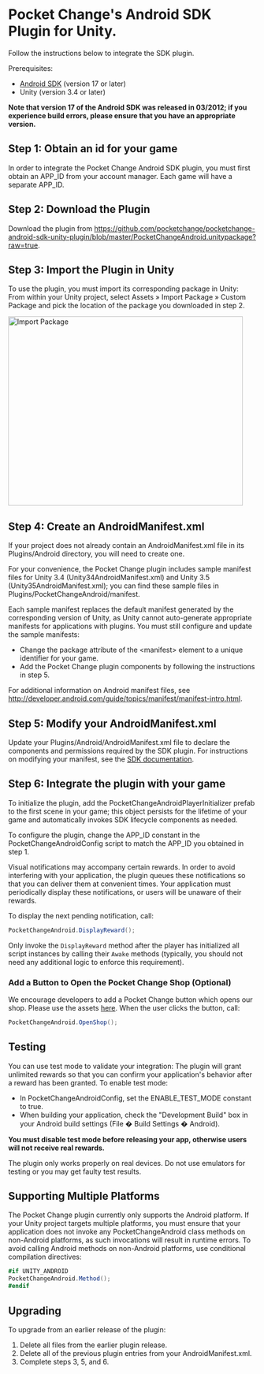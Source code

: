 # Pocket Change's Android SDK Plugin for Unity.

Follow the instructions below to integrate the SDK plugin.

Prerequisites:

- <a href="http://www.eclipse.org/downloads/">Android SDK</a> (version 17 or later)
- Unity (version 3.4 or later)

**Note that version 17 of the Android SDK was released in 03/2012; if you experience build errors, please ensure that you have an appropriate version.**

## Step 1: Obtain an id for your game

In order to integrate the Pocket Change Android SDK plugin, you must first obtain an APP\_ID from your account manager. Each game will have a separate APP\_ID.

## Step 2: Download the Plugin

Download the plugin from <https://github.com/pocketchange/pocketchange-android-sdk-unity-plugin/blob/master/PocketChangeAndroid.unitypackage?raw=true>.

## Step 3: Import the Plugin in Unity

To use the plugin, you must import its corresponding package in Unity: From within your Unity project, select Assets » Import Package » Custom Package and pick the location of the package you downloaded in step 2.

<img src="https://dl.dropbox.com/u/68268326/unity-plugin-doc-images/import_package.png" alt="Import Package" width="476" height="384" />

## Step 4: Create an AndroidManifest.xml

If your project does not already contain an AndroidManifest.xml file in its Plugins/Android directory, you will need to create one.

For your convenience, the Pocket Change plugin includes sample manifest files for Unity 3.4 (Unity34AndroidManifest.xml) and Unity 3.5 (Unity35AndroidManifest.xml); you can find these sample files in Plugins/PocketChangeAndroid/manifest.

Each sample manifest replaces the default manifest generated by the corresponding version of Unity, as Unity cannot auto-generate appropriate manifests for applications with plugins. You must still configure and update the sample manifests:

* Change the package attribute of the &lt;manifest&gt; element to a unique identifier for your game.
* Add the Pocket Change plugin components by following the instructions in step 5.

For additional information on Android manifest files, see <http://developer.android.com/guide/topics/manifest/manifest-intro.html>.

## Step 5: Modify your AndroidManifest.xml

Update your Plugins/Android/AndroidManifest.xml file to declare the components and permissions required by the SDK plugin. For instructions on modifying your manifest, see the <a href="http://github.com/pocketchange/pocketchange-android-sdk#readme-android-manifest-modifications">SDK documentation</a>.

## Step 6: Integrate the plugin with your game

To initialize the plugin, add the PocketChangeAndroidPlayerInitializer prefab to the first scene in your game; this object persists for the lifetime of your game and automatically invokes SDK lifecycle components as needed.

To configure the plugin, change the APP\_ID constant in the PocketChangeAndroidConfig script to match the APP\_ID you obtained in step 1.

Visual notifications may accompany certain rewards. In order to avoid interfering with your application, the plugin queues these notifications so that you can deliver them at convenient times. Your application must periodically display these notifications, or users will be unaware of their rewards.

To display the next pending notification, call:
```C#
PocketChangeAndroid.DisplayReward();
```

Only invoke the `DisplayReward` method after the player has initialized all script instances by calling their `Awake` methods (typically, you should not need any additional logic to enforce this requirement).

### Add a Button to Open the Pocket Change Shop (Optional)

We encourage developers to add a Pocket Change button which opens our shop. Please use the assets <a href="https://www.dropbox.com/s/aivv76wo7kk4j34/pocket_change_tokens.png">here</a>. When the user clicks the button, call:

```C#
PocketChangeAndroid.OpenShop();
```

## <a name="testing"></a>Testing

You can use test mode to validate your integration: The plugin will grant unlimited rewards so that you can confirm your application's behavior after a reward has been granted. To enable test mode:

* In PocketChangeAndroidConfig, set the ENABLE\_TEST\_MODE constant to true.
* When building your application, check the "Development Build" box in your Android build settings (File � Build Settings � Android).

**You must disable test mode before releasing your app, otherwise users will not receive real rewards.**

The plugin only works properly on real devices. Do not use emulators for testing or you may get faulty test results.

## <a name="multi-platform-support"></a>Supporting Multiple Platforms

The Pocket Change plugin currently only supports the Android platform. If your Unity project targets multiple platforms, you must ensure that your application does not invoke any PocketChangeAndroid class methods on non-Android platforms, as such invocations will result in runtime errors. To avoid calling Android methods on non-Android platforms, use conditional compilation directives:

```C#
#if UNITY_ANDROID
PocketChangeAndroid.Method();
#endif
```

## <a name="upgrading"></a>Upgrading

To upgrade from an earlier release of the plugin:

1. Delete all files from the earlier plugin release.
2. Delete all of the previous plugin entries from your AndroidManifest.xml.
3. Complete steps 3, 5, and 6.

